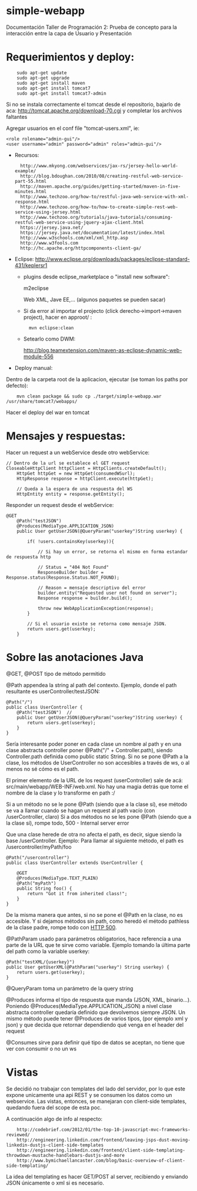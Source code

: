 simple-webapp
================

Documentación Taller de Programación 2: Prueba de concepto para la interacción entre la capa de Usuario y Presentación

# Requerimientos y deploy:
	
		sudo apt-get update
		sudo apt-get upgrade
        sudo apt-get install maven
        sudo apt-get install tomcat7
        sudo apt-get install tomcat7-admin 
	
	
Si no se instala correctamente el tomcat desde el repositorio, bajarlo de aca: http://tomcat.apache.org/download-70.cgi y completar los archivos faltantes

Agregar usuarios en el conf file "tomcat-users.xml", ie:
	
    <role rolename="admin-gui"/>
    <user username="admin" password="admin" roles="admin-gui"/>

- Recursos:

	
		http://www.mkyong.com/webservices/jax-rs/jersey-hello-world-example/
		http://blog.bdoughan.com/2010/08/creating-restful-web-service-part-55.html
		http://maven.apache.org/guides/getting-started/maven-in-five-minutes.html
		http://www.techzoo.org/how-to/restful-java-web-service-with-xml-response.html
		http://www.techzoo.org/how-to/how-to-create-simple-rest-web-service-using-jersey.html
		http://www.techzoo.org/tutorials/java-tutorials/consuming-restful-web-service-using-jquery-ajax-client.html
		https://jersey.java.net/
		https://jersey.java.net/documentation/latest/index.html
		http://www.w3schools.com/xml/xml_http.asp
		http://www.w3fools.com
		http://hc.apache.org/httpcomponents-client-ga/
	


- Eclipse: 
	http://www.eclipse.org/downloads/packages/eclipse-standard-431/keplersr1

	- plugins desde eclipse_marketplace o "install new software":
	
  		m2eclipse

  		Web XML, Jave EE,... (algunos paquetes se pueden sacar)

	- Si da error al importar el projecto (click derecho->import->maven project), hacer en approot/ :
		  
			mvn eclipse:clean
	
	- Setearlo como DWM:
  
	  http://blog.teamextension.com/maven-as-eclipse-dynamic-web-module-556


- Deploy manual:

Dentro de la carpeta root de la aplicacion, ejecutar (se toman los paths por defecto):
	
		mvn clean package && sudo cp ./target/simple-webapp.war /usr/share/tomcat7/webapps/

Hacer el deploy del war en tomcat


# Mensajes y respuestas:

Hacer un request a un webService desde otro webService: 


	// Dentro de la url se establece el GET request
 	CloseableHttpClient httpClient = HttpClients.createDefault();
        HttpGet httpGet = new HttpGet(consumedWSurl);
        HttpResponse response = httpClient.execute(httpGet);
        
        // Queda a la espera de una respuesta del WS
        HttpEntity entity = response.getEntity();
 	
 	
Responder un request desde el webService:


	@GET
    	@Path("testJSON")
    	@Produces(MediaType.APPLICATION_JSON)
    	public User getUserJSON(@QueryParam("userkey")String userkey) {
        
            if( !users.containsKey(userkey)){
            
            	// Si hay un error, se retorna el mismo en forma estandar de respuesta http
            	
            	// Status = "404 Not Found"
            	ResponseBuilder builder = Response.status(Response.Status.NOT_FOUND);
                
                // Reason = mensaje descriptivo del error
                builder.entity("Requested user not found on server");
                Response response = builder.build();
                    
                throw new WebApplicationException(response);
            }
        
            // Si el usuario existe se retorna como mensaje JSON.
            return users.get(userkey);
    	}
 	
 
# Sobre las anotaciones Java

@GET, @POST tipo de método permitido

@Path appendea la string al path del contexto.
Ejemplo, donde el path resultante es userController/testJSON:

	@Path("/")
	public class UserController {
	    @Path("testJSON")  //
	    public User getUserJSON(@QueryParam("userkey")String userkey) {
	        return users.get(userkey);
	    }
	}


Sería interesante poder poner en cada clase un nombre al path y en una clase abstracta controller poner
@Path("/" + Controller.path), siendo Controller.path definida como public static String.
Si no se pone @Path a la clase, los métodos de UserController no son accesibles a través de ws, o al menos
no sé cómo es el path.

El primer elemento de la URL de los request (userController) sale de acá: src/main/webapp/WEB-INF/web.xml.
No hay una magia detrás que tome el nombre de la clase y lo transforme en path :/

Si a un método no se le pone @Path (siendo que a la clase sí), ese método se va a llamar cuando se hagan un
request al path vacío (con /userController, claro)
Si a dos métodos no se les pone @Path (siendo que a la clase sí), rompe todo, 500 - Internal server error

Que una clase herede de otra no afecta el path, es decir, sigue siendo la base /userController.
Ejemplo:
Para llamar al siguiente método, el path es /usercontroller/myPath/foo

	@Path("/usercontroller")
	public class UserController extends UserController {

	    @GET
	    @Produces(MediaType.TEXT_PLAIN)
	    @Path("myPath")
	    public String foo() {
	        return "Got it from inherited class!";
	    }
	}

De la misma manera que antes, si no se pone el @Path en la clase, no es accesible. Y si dejamos métodos sin path,
como heredó el método pathless de la clase padre, rompe todo con [HTTP 500](http://httpcats.herokuapp.com/500).

@PathParam usado para parámetros obligatorios, hace referencia a una parte de la URL que te sirve como variable.
Ejemplo tomando la última parte del path como la variable userkey:

	@Path("testXML/{userkey}")
	public User getUserXML(@PathParam("userkey") String userkey) {
	   	return users.get(userkey);
	}


@QueryParam toma un parámetro de la query string


@Produces informa el tipo de respuesta que manda (JSON, XML, binario...).
Poniendo @Produces(MediaType.APPLICATION_JSON) a nivel clase abstracta controller quedaría definido que
 devolvemos siempre JSON.
Un mismo método puede tener @Produces de varios tipos, (por ejemplo xml y json) y que decida que retornar
dependiendo qué venga en el header del request

@Consumes sirve para definir qué tipo de datos se aceptan, no tiene que ver con consumir
o no un ws


# Vistas
 
 Se decidió no trabajar con templates del lado del servidor, por lo que este expone unicamente una api REST y se consumen los datos como un webservice. Las vistas, entonces, se manejaran con client-side templates, quedando fuera del scope de esta poc. 

 A continuación algo de info al respecto:
 
 		http://codebrief.com/2012/01/the-top-10-javascript-mvc-frameworks-reviewed/
 		http://engineering.linkedin.com/frontend/leaving-jsps-dust-moving-linkedin-dustjs-client-side-templates
 		http://engineering.linkedin.com/frontend/client-side-templating-throwdown-mustache-handlebars-dustjs-and-more
 		http://www.bymichaellancaster.com/blog/basic-overview-of-client-side-templating/
 
 La idea del templating es hacer GET/POST al server, recibiendo y enviando JSON únicamente o xml si es necesario.

